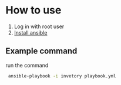 How to use
==========

1. Log in with root user
2. [Install ansible](https://docs.ansible.com/ansible/latest/installation_guide/intro_installation.html)


Example command
---------------

run the command

~~~bash
 ansible-playbook -i invetory playbook.yml
~~~